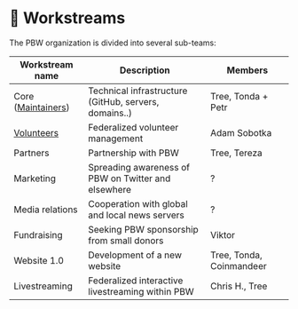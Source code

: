 # 👷 Workstreams

The PBW organization is divided into several sub-teams:

| Workstream name                          | Description                                           | Members                  |
| ---------------------------------------- | ----------------------------------------------------- | ------------------------ |
| Core ([Maintainers](./#pbw-maintainers)) | Technical infrastructure (GitHub, servers, domains..) | Tree, Tonda + Petr       |
| [Volunteers](../volunteers/)             | Federalized volunteer management                      | Adam Sobotka             |
| Partners                                 | Partnership with PBW                                  | Tree, Tereza             |
| Marketing                                | Spreading awareness of PBW on Twitter and elsewhere   | ?                        |
| Media relations                          | Cooperation with global and local news servers        | ?                        |
| Fundraising                              | Seeking PBW sponsorship from small donors             | Viktor                   |
| Website 1.0                              | Development of a new website                          | Tree, Tonda, Coinmandeer |
| Livestreaming                            | Federalized interactive livestreaming within PBW      | Chris H., Tree           |

